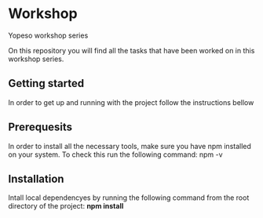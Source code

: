 # Workshop
Yopeso workshop series

On this repository you will find all the tasks that have been worked on in this workshop series.

## Getting started

In order to get up and running with the project follow the instructions bellow

## Prerequesits

In order to install all the necessary tools, make sure you have npm installed on your system.
To check this run the following command: npm -v

## Installation

Intall local dependencyes by running the following command from the root directory of the project:
**npm install**
